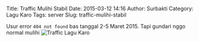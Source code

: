 Title: Traffic Mulihi Stabil
Date: 2015-03-12 14:16
Author: Surbakti
Category: Lagu Karo
Tags: server
Slug: traffic-mulihi-stabil

Usur error `404 not found` bas tanggal 2-5 Maret 2015. Tapi gundari nggo normal mulihi
<img src="/gambar/trafficlagukaro.png" class="img-fluid" alt="Traffic Lagu Karo">



